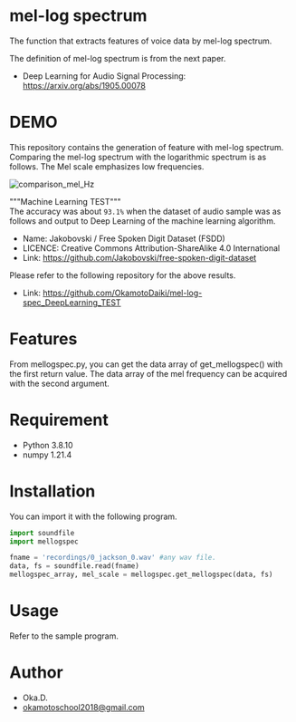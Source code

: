 # mel-log spectrum
 
The function that extracts features of voice data by mel-log spectrum.

The definition of mel-log spectrum is from the next paper. <br>
* Deep Learning for Audio Signal Processing: https://arxiv.org/abs/1905.00078
 
# DEMO
 
This repository contains the generation of feature with mel-log spectrum. Comparing the mel-log spectrum with the logarithmic spectrum is as follows. The Mel scale emphasizes low frequencies.

![comparison_mel_Hz](https://user-images.githubusercontent.com/49944765/174479503-bb3fed4e-7dad-4839-a29a-db3f3b0d7ed4.png)

"""Machine Learning TEST"""<br>
The accuracy was about `93.1%` when the dataset of audio sample was as follows and output to Deep Learning of the machine learning algorithm.

* Name:  Jakobovski / Free Spoken Digit Dataset (FSDD)
* LICENCE: Creative Commons Attribution-ShareAlike 4.0 International
* Link: https://github.com/Jakobovski/free-spoken-digit-dataset

Please refer to the following repository for the above results.
* Link: https://github.com/OkamotoDaiki/mel-log-spec_DeepLearning_TEST

# Features

From mellogspec.py, you can get the data array of get_mellogspec() with the first return value. The data array of the mel frequency can be acquired with the second argument.
 
# Requirement

* Python 3.8.10
* numpy 1.21.4
 
# Installation
 
You can import it with the following program.
 
```python
import soundfile
import mellogspec

fname = 'recordings/0_jackson_0.wav' #any wav file.
data, fs = soundfile.read(fname)
mellogspec_array, mel_scale = mellogspec.get_mellogspec(data, fs)
```
 
# Usage
 
Refer to the sample program.

# Author
* Oka.D.
* okamotoschool2018@gmail.com

